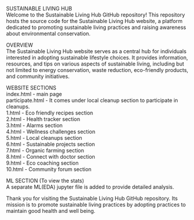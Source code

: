 SUSTAINABLE LIVING HUB<br />
Welcome to the Sustainable Living Hub GitHub repository! This repository hosts the source code for the Sustainable Living Hub website, a platform dedicated to promoting sustainable living practices and raising awareness about environmental conservation.

OVERVIEW<br />
The Sustainable Living Hub website serves as a central hub for individuals interested in adopting sustainable lifestyle choices. It provides information, resources, and tips on various aspects of sustainable living, including but not limited to energy conservation, waste reduction, eco-friendly products, and community initiatives.<br />

WEBSITE SECTIONS<br />
index.html - main page<br />
participate.html - It comes under local cleanup section to participate in cleanups.<br />
1.html - Eco friendly recipes section<br />
2.html - Health tracker section<br />
3.html - Alarms section<br />
4.html - Wellness challenges section<br />
5.html - Local cleanups section<br />
6.html - Sustainable projects section<br />
7.html - Organic farming section<br />
8.html - Connect with doctor section<br />
9.html - Eco coaching section<br />
10.html - Community forum section<br />

ML SECTION (To view the stats)<br />
A separate ML(EDA) jupyter file is added to provide detailed analysis.<br />

Thank you for visiting the Sustainable Living Hub GitHub repository. Its mission is to promote sustainable living practices by adopting practices to maintain good health and well being.

